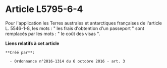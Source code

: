 # Article L5795-6-4

Pour l'application les Terres australes et antarctiques françaises de l'article L. 5546-1-8, les mots : " les frais
d'obtention d'un passeport " sont remplacés par les mots : " le coût des visas ".

**Liens relatifs à cet article**

	**Créé par**:

	  - Ordonnance n°2016-1314 du 6 octobre 2016 - art. 3

